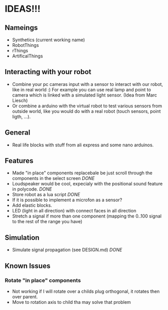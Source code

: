 # IDEAS!!!
## Nameings
* Synthetics (current working name)
* RobotThings
* rThings
* ArtificalThings

## Interacting with your robot
* Combine your pc cameras input with a sensor to interact with our robot, like in real world :) 
  For example you can use real lamp and point to camera which is linked with a simulated light sensor.
  (Idea from Marc Liesch)
* Or combine a arduino with the virtual robot to test various sensors from outside world, like you would do with a real robot (touch sensors, point ligth, ...).

## General
* Real life blocks with stuff from ali express and some nano arduinos.

## Features
* Made "in place" components replacebale be just scroll through the components in the select screen *DONE*
* Loudspeaker would be cool, expecialy with the positional sound feature in polycode. *DONE*
* Store robot as a lua script *DONE*
* If it is possible to implement a microfon as a sensor?
* Add elastic blocks.
* LED (light in all direction) with connect faces in all direction
* Stretch a signal if more than one component (mapping the 0..100 signal to the rest of the range you have)

## Simulation
* Simulate signal propagation (see DESIGN.md) *DONE*

## Known Issues
### Rotate "in place" components
  - Not working if I will rotate over a childs plug orthogonal, it rotates then over parent.
  - Move to rotation axis to child tha may solve that problem
